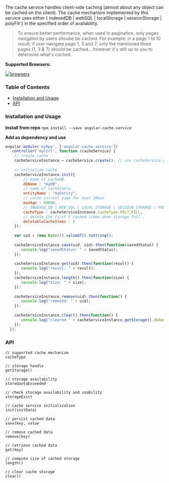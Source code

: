 The cache service handles client-side caching (almost about any object can be cached on the client). The cache mechanism implemented by this service uses either { indexedDB | webSQL | localStorage | sessionStorage | polyFill } in the specified order of availability.

> To ensure better performance, when used in pagination, only pages navigated by users shoube be cached. For example: in a page 1 to 10 result; if user navigate page 1, 3 and 7; only the mentioned three pages (1, 3 & 7) should be cached....however it's still up to you to determine what's cached.

__Supported Browsers:__

[![browsers](https://img.shields.io/badge/Browser-Chrome%2CFirefox%2CSafari%2COpera%2CIE%209%2B%2CiOS%20Safari%207.1%2B%2CAndroid%20Browser%202.3%2B-green.svg?style=flat-square)](https://github.com/dokuboyejo/angular-cache-service)

### Table of Contents
- [Installation and Usage](#installation-and-usage)
- [API](#api)


### Installation and Usage
__Install from repo__
`npm install --save angular-cache-service`

__Add as dependency and use__
```js
angular.module('myApp', ['angular-cache-service'])
  .controller('myCtrl', function (cacheService) {
    // create cache
    cacheServiceInstance = cacheService.create(); // use cacheService.getNewInstance() for prototype cache
    
    // initialize cache
    cacheServiceInstance.init({
        // name of cacheDB.
        dbName : "myDB",
        // name of cacheTable.
        entityName : "myEntity",
        // cache current page for next 30min
        maxAge : 60000,
        // INDEXED_DB | WEB_SQL | LOCAL_STORAGE | SESSION_STORAGE | POLY_FILL
        cacheType : cacheServiceInstance.cacheType.POLY_FILL,
        // delete the first 5 cached items when storage full .
        deletableCacheItems : 5
    });
    
    var uid = (new Date()).valueOf().toString();
    
    cacheServiceInstance.save(uid, uid).then(function(savedStatus) {
       console.log("savedStatus: " + savedStatus);
    });
    
    cacheServiceInstance.get(uid).then(function(result) {
       console.log("result: " + result);
    });
    cacheServiceInstance.length().then(function(size) {
       console.log("size: " + size);
    });
    
    cacheServiceInstance.remove(uid).then(function() {
       console.log("removed: " + uid);
    });
    
    cacheServiceInstance.clear().then(function() {
       console.log("cleared " + cacheServiceInstance.getStorage().dbName + ' .....');
    });
  });
```

### API
```
// supported cache mechanism
cacheType

// storage handle
getStorage()

// storage availability
storeQuotaExceeded

// check storage availability and usability
storageExist

// cache service initialization
init(initData)

// persist cached data
save(key, value

// remove cached data
remove(key)

// retrieve cached data
get(key)

// compute size of cached storage
length()

// clear cache storage
clear()
```
